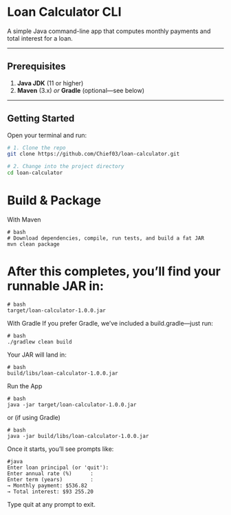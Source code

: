 # Loan Calculator CLI

A simple Java command-line app that computes monthly payments and total interest for a loan.

---

## Prerequisites

1. **Java JDK** (11 or higher)  
2. **Maven** (3.x) _or_ **Gradle** (optional—see below)

---

## Getting Started

Open your terminal and run:

```bash
# 1. Clone the repo
git clone https://github.com/Chief03/loan-calculator.git

# 2. Change into the project directory
cd loan-calculator
```

# Build & Package
With Maven
```
# bash
# Download dependencies, compile, run tests, and build a fat JAR
mvn clean package
```
# After this completes, you’ll find your runnable JAR in:

```
# bash
target/loan-calculator-1.0.0.jar
```

With Gradle
If you prefer Gradle, we’ve included a build.gradle—just run:

```
# bash
./gradlew clean build
```
Your JAR will land in:
```
# bash
build/libs/loan-calculator-1.0.0.jar
```

Run the App
```
# bash
java -jar target/loan-calculator-1.0.0.jar
```

or (if using Gradle)
```
# bash
java -jar build/libs/loan-calculator-1.0.0.jar
```
Once it starts, you’ll see prompts like:

```
#java
Enter loan principal (or 'quit'):
Enter annual rate (%)      :
Enter term (years)         :
→ Monthly payment: $536.82
→ Total interest: $93 255.20
```
Type quit at any prompt to exit.


